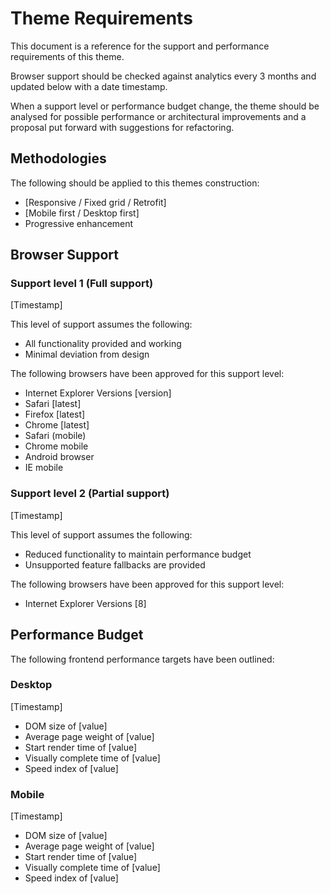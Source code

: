 # Theme Requirements

This document is a reference for the support and performance requirements of this theme. 

Browser support should be checked against analytics every 3 months and updated below with a 
date timestamp. 

When a support level or performance budget change, the theme should be analysed 
for possible performance or architectural improvements and a proposal put forward with 
suggestions for refactoring.

## Methodologies

The following should be applied to this themes construction:

- [Responsive / Fixed grid / Retrofit]
- [Mobile first / Desktop first]
- Progressive enhancement

## Browser Support

### Support level 1 (Full support)
[Timestamp]

This level of support assumes the following:

- All functionality provided and working
- Minimal deviation from design

The following browsers have been approved for this support level:

- Internet Explorer Versions [version]
- Safari [latest]
- Firefox [latest]
- Chrome [latest]
- Safari (mobile)
- Chrome mobile
- Android browser
- IE mobile

### Support level 2 (Partial support)
[Timestamp]

This level of support assumes the following:

- Reduced functionality to maintain performance budget
- Unsupported feature fallbacks are provided

The following browsers have been approved for this support level:

- Internet Explorer Versions [8]


## Performance Budget

The following frontend performance targets have been outlined:

### Desktop

[Timestamp]

- DOM size of [value]
- Average page weight of [value]
- Start render time of [value]
- Visually complete time of [value]
- Speed index of [value]

### Mobile

[Timestamp] 

- DOM size of [value]
- Average page weight of [value]
- Start render time of [value]
- Visually complete time of [value]
- Speed index of [value]